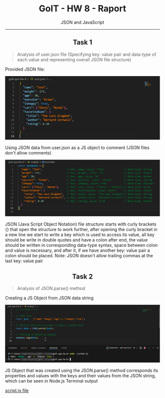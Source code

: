 # <div align="center">GoIT - HW 8 - Raport</div>

<style>h2, h3 {border-bottom: 0;}</style>
<style>.info {color:#999997};</style>

<p align="center">JSON and JavaScript</p>

---

## <div align="center">Task 1</div>

> Analysis of user.json file (Specifying key: value pair and data type of each value and representing overall JSON file structure)

Provided JSON file:

![user.json file](./imageFiles/Code%20I%20HW%208%20I%20Task%201%20AI.png)

Using JSON data from user.json as a JS object to comment (JSON files don't allow comments)

![user.json data commented](./imageFiles/Code%20I%20HW%208%20I%20Task%201%20BI.png)

JSON (Java Script Object Notation) file structure starts with curly brackets {} that open the structure to work further, after opening the curly bracket in a new line we start to write a key which is used to access its value, all key should be write in double quotes and have a colon after end,
the value should be written in corresponding data-type syntax, space between colon and value is necessary, and after it, if we have another key: value pair a colon should be placed.
Note: JSON doesn't allow trailing commas at the last key: value pair

## <div align="center">Task 2</div>

> Analysis of JSON.parse() method

Creating a JS Object from JSON data string

![Task 2 JSON.parse() method](./imageFiles/Code%20I%20HW%208%20I%20Task%202%20I.png)

JS Object that was created using the JSON.parse() method corresponds its properties and values with the keys and their values from the JSON string, which can be seen in Node.js Terminal output

[script.js file](./scriptTask2.js)
